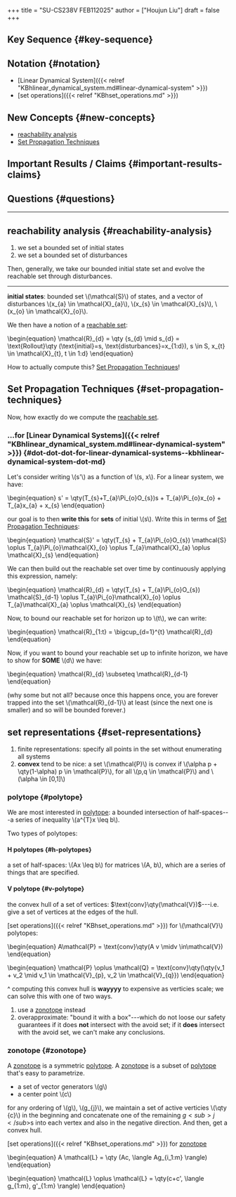 +++
title = "SU-CS238V FEB112025"
author = ["Houjun Liu"]
draft = false
+++

## Key Sequence {#key-sequence}


## Notation {#notation}

-   [Linear Dynamical System]({{< relref "KBhlinear_dynamical_system.md#linear-dynamical-system" >}})
-   [set operations]({{< relref "KBhset_operations.md" >}})


## New Concepts {#new-concepts}

-   [reachability analysis](#reachability-analysis)
-   [Set Propagation Techniques](#set-propagation-techniques)


## Important Results / Claims {#important-results-claims}


## Questions {#questions}

---


## reachability analysis {#reachability-analysis}

1.  we set a bounded set of initial states
2.  we set a bounded set of disturbances

Then, generally, we take our bounded initial state set and evolve the reachable set through disturbances.

---

**initial states**: bounded set \\(\mathcal{S}\\) of states, and a vector of disturbances \\(x\_{a} \in \mathcal{X}\_{a}\\), \\(x\_{s} \in \mathcal{X}\_{s}\\), \\(x\_{o} \in \mathcal{X}\_{o}\\).

We then have a notion of a [reachable set](#reachability-analysis):

\begin{equation}
\mathcal{R}\_{d} = \qty {s\_{d} \mid s\_{d} = \text{Rollout}\qty (\text{initial}=s, \text{disturbances}=x\_{1:d}), s \in S, x\_{t} \in \mathcal{X}\_{t}, t \in 1:d}
\end{equation}

How to actually compute this? [Set Propagation Techniques](#set-propagation-techniques)!


## Set Propagation Techniques {#set-propagation-techniques}

Now, how exactly do we compute the [reachable set](#reachability-analysis).


### ...for [Linear Dynamical Systems]({{< relref "KBhlinear_dynamical_system.md#linear-dynamical-system" >}}) {#dot-dot-dot-for-linear-dynamical-systems--kbhlinear-dynamical-system-dot-md}

Let's consider writing \\(s'\\) as a function of \\(s, x\\). For a linear system, we have:

\begin{equation}
s' = \qty(T\_{s}+T\_{a}\Pi\_{o}O\_{s})s + T\_{a}\Pi\_{o}x\_{o} + T\_{a}x\_{a} + x\_{s}
\end{equation}

our goal is to then **write this** for **sets** of initial \\(s\\). Write this in terms of [Set Propagation Techniques](#set-propagation-techniques):

\begin{equation}
\mathcal{S}' = \qty(T\_{s} + T\_{a}\Pi\_{o}O\_{s}) \mathcal{S} \oplus T\_{a}\Pi\_{o}\mathcal{X}\_{o} \oplus T\_{a}\mathcal{X}\_{a} \oplus \mathcal{X}\_{s}
\end{equation}

We can then build out the reachable set over time by continuously applying this expression, namely:

\begin{equation}
\mathcal{R}\_{d} = \qty(T\_{s} + T\_{a}\Pi\_{o}O\_{s}) \mathcal{S}\_{d-1} \oplus T\_{a}\Pi\_{o}\mathcal{X}\_{o} \oplus T\_{a}\mathcal{X}\_{a} \oplus \mathcal{X}\_{s}
\end{equation}

Now, to bound our reachable set for horizon up to \\(t\\), we can write:

\begin{equation}
\mathcal{R}\_{1:t} = \bigcup\_{d=1}^{t} \mathcal{R}\_{d}
\end{equation}

Now, if you want to bound your reachable set up to infinite horizon, we have to show for **SOME** \\(d\\) we have:

\begin{equation}
\mathcal{R}\_{d} \subseteq \mathcal{R}\_{d-1}
\end{equation}

(why some but not all? because once this happens once, you are forever trapped into the set \\(\mathcal{R}\_{d-1}\\) at least  (since the next one is smaller) and so will be bounded forever.)


## set representations {#set-representations}

1.  finite representations: specify all points in the set without enumerating all systems
2.  **convex** tend to be nice: a set \\(\mathcal{P}\\) is convex if \\(\alpha p + \qty(1-\alpha) p \in \mathcal{P}\\), for all \\(p,q \in \mathcal{P}\\) and \\(\alpha \in [0,1]\\)


### polytope {#polytope}

We are most interested in [polytope](#polytope): a bounded intersection of half-spaces---a series of inequality \\(a^{T}x \leq b\\).

Two types of polytopes:


#### H polytopes {#h-polytopes}

a set of half-spaces: \\(Ax \leq b\\) for matrices \\(A, b\\), which are a series of things that are specified.


#### V polytope {#v-polytope}

the convex hull of a set of vertices: $\text{conv}\qty(\mathcal{V})$---i.e. give a set of vertices at the edges of the hull.

[set operations]({{< relref "KBhset_operations.md" >}}) for \\(\mathcal{V}\\) polytopes:

\begin{equation}
A\mathcal{P} = \text{conv}\qty(A v \midv \in\mathcal{V})
\end{equation}

\begin{equation}
\mathcal{P} \oplus \mathcal{Q} = \text{conv}\qty(\qty{v\_1 + v\_2 \mid v\_1 \in \mathcal{V}\_{p}, v\_2 \in \mathcal{V}\_{q}})
\end{equation}

^ computing this convex hull is **wayyyy** to expensive as verticies scale; we can solve this with one of two ways.

1.  use a [zonotope](#zonotope) instead
2.  overapproximate: "bound it with a box"---which do not loose our safety guarantees if it does **not** intersect with the avoid set; if it **does** intersect with the avoid set, we can't make any conclusions.


### zonotope {#zonotope}

A [zonotope](#zonotope) is a symmetric [polytope](#polytope). A [zonotope](#zonotope) is a subset of [polytope](#polytope) that's easy to parametrize.

-   a set of vector generators \\(g\\)
-   a center point \\(c\\)

for any ordering of \\(g\\), \\(g\_{j}\\), we maintain a set of active verticies \\(\qty {c}\\) in the beginning and concatenate one of the remaining $g<sub>j</sub>$s into each vertex and also in the negative direction. And then, get a convex hull.

[set operations]({{< relref "KBhset_operations.md" >}}) for [zonotope](#zonotope)

\begin{equation}
A \mathcal{L} = \qty (Ac, \langle Ag\_{i\_1:m} \rangle)
\end{equation}

\begin{equation}
\mathcal{L} \oplus \mathcal{L} = \qty(c+c', \langle g\_{1:m}, g'\_{1:m} \rangle)
\end{equation}
